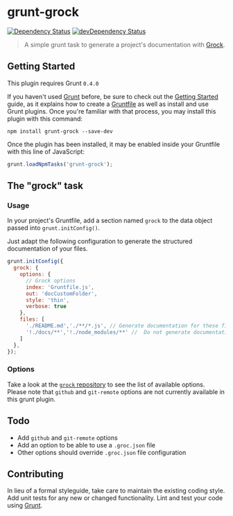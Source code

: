 # grunt-grock

[![Dependency Status](https://david-dm.org/MarcBT/grunt-grock.png)](https://david-dm.org/MarcBT/grunt-grock)
[![devDependency Status](https://david-dm.org/MarcBT/grunt-grock/dev-status.png)](https://david-dm.org/MarcBT/grunt-grock#info=devDependencies)

> A simple grunt task to generate a project's documentation with [Grock](https://github.com/killercup/grock).

## Getting Started
This plugin requires Grunt `0.4.0`

If you haven't used [Grunt](http://gruntjs.com/) before, be sure to check out the [Getting Started](http://gruntjs.com/getting-started) guide, as it explains how to create a [Gruntfile](http://gruntjs.com/sample-gruntfile) as well as install and use Grunt plugins. Once you're familiar with that process, you may install this plugin with this command:

```shell
npm install grunt-grock --save-dev
```

Once the plugin has been installed, it may be enabled inside your Gruntfile with this line of JavaScript:

```js
grunt.loadNpmTasks('grunt-grock');
```

## The "grock" task

### Usage
In your project's Gruntfile, add a section named `grock` to the data object passed into `grunt.initConfig()`.

Just adapt the following configuration to generate the structured documentation of your files.

```js
grunt.initConfig({
  grock: {
    options: {
      // Grock options
      index: 'Gruntfile.js',
      out: 'docCustomFolder',
      style: 'thin',
      verbose: true
    },
    files: [
      './README.md','./**/*.js', // Generate documentation for these files
      '!./docs/**','!./node_modules/**' //  Do not generate documentation for these files
    ]
  },
});
```

### Options

Take a look at the [`grock` repository](https://github.com/killercup/grock) to see the list of available options.  
Please note that `github` and `git-remote` options are not currently available in this grunt plugin. 


## Todo

- Add `github` and `git-remote` options
- Add an option to be able to use a `.groc.json` file
- Other options should override `.groc.json` file configuration

## Contributing
In lieu of a formal styleguide, take care to maintain the existing coding style. Add unit tests for any new or changed functionality. Lint and test your code using [Grunt](http://gruntjs.com/).
